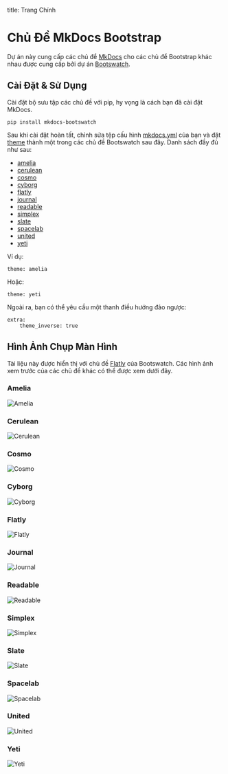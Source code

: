 title: Trang Chính

# Chủ Đề MkDocs Bootstrap

Dự án này cung cấp các chủ đề [MkDocs](http://www.mkdocs.org) cho các chủ đề Bootstrap khác nhau được cung cấp bởi dự án [Bootswatch](https://bootswatch.com/).

## Cài Đặt & Sử Dụng

<!-- [Chế độ tối / Chế độ sáng](<javascript:void(0);>) -->

Cài đặt bộ sưu tập các chủ đề với pip, hy vọng là cách bạn đã cài đặt MkDocs.

    pip install mkdocs-bootswatch

Sau khi cài đặt hoàn tất, chỉnh sửa tệp cấu hình [mkdocs.yml](http://www.mkdocs.org/user-guide/configuration/) của bạn và đặt [theme](http://www.mkdocs.org/user-guide/configuration/#theme) thành một trong các chủ đề Bootswatch sau đây. Danh sách đầy đủ như sau:

- [amelia](#amelia)
- [cerulean](#cerulean)
- [cosmo](#cosmo)
- [cyborg](#cyborg)
- [flatly](#flatly)
- [journal](#journal)
- [readable](#readable)
- [simplex](#simplex)
- [slate](#slate)
- [spacelab](#spacelab)
- [united](#united)
- [yeti](#yeti)

Ví dụ:

    theme: amelia

Hoặc:

    theme: yeti

Ngoài ra, bạn có thể yêu cầu một thanh điều hướng đảo ngược:

    extra:
        theme_inverse: true

## Hình Ảnh Chụp Màn Hình

Tài liệu này được hiển thị với chủ đề [Flatly](#flatly) của Bootswatch. Các hình ảnh xem trước của các chủ đề khác có thể được xem dưới đây.

### Amelia

![Amelia](/screenshots/amelia.png)

### Cerulean

![Cerulean](/screenshots/cerulean.png)

### Cosmo

![Cosmo](/screenshots/cosmo.png)

### Cyborg

![Cyborg](/screenshots/cyborg.png)

### Flatly

![Flatly](/screenshots/flatly.png)

### Journal

![Journal](/screenshots/journal.png)

### Readable

![Readable](/screenshots/readable.png)

### Simplex

![Simplex](/screenshots/simplex.png)

### Slate

![Slate](/screenshots/slate.png)

### Spacelab

![Spacelab](/screenshots/spacelab.png)

### United

![United](/screenshots/united.png)

### Yeti

![Yeti](/screenshots/yeti.png)

[Mkdocs]: http://www.mkdocs.org
[mkdocs.yml]: http://www.mkdocs.org/user-guide/configuration/
[theme]: http://www.mkdocs.org/user-guide/configuration/#theme
[documentation]: http://mkdocs.github.io/mkdocs-bootstrap/
[Bootswatch]: https://bootswatch.com/

